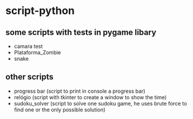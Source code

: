 # script-python

## some scripts with tests in pygame libary
- camara test
- Plataforma_Zombie
- snake

## other scripts
- progress bar (script to print in console a progress bar)
- relógio (script with tkinter to create a window to show the time)
- sudoku_solver (script to solve one sudoku game, he uses brute force to find one or the only possible solution)
